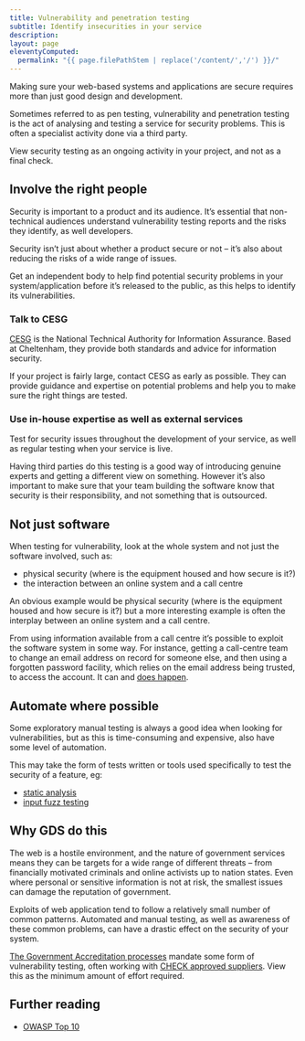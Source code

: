 ```yaml
---
title: Vulnerability and penetration testing
subtitle: Identify insecurities in your service
description:
layout: page
eleventyComputed:
  permalink: "{{ page.filePathStem | replace('/content/','/') }}/"
---
```


Making sure your web-based systems and applications are secure requires more than just good design and development.

Sometimes referred to as pen testing, vulnerability and penetration testing is the act of analysing and testing a service for security problems. This is often a specialist activity done via a third party.

View security testing as an ongoing activity in your project, and not as a final check.

## Involve the right people

Security is important to a product and its audience. It’s essential that non-technical audiences understand vulnerability testing reports and the risks they identify, as well developers.

Security isn’t just about whether a product secure or not – it’s also about reducing the risks of a wide range of issues.

Get an independent body to help find potential security problems in your system/application before it’s released to the public, as this helps to identify its vulnerabilities.

### Talk to CESG

[CESG](https://www.cesg.gov.uk/) is the National Technical Authority for Information Assurance. Based at Cheltenham, they provide both standards and advice for information security.

If your project is fairly large, contact CESG as early as possible. They can provide guidance and expertise on potential problems and help you to make sure the right things are tested.

### Use in-house expertise as well as external services

Test for security issues throughout the development of your service, as well as regular testing when your service is live.

Having third parties do this testing is a good way of introducing genuine experts and getting a different view on something. However it’s also important to make sure that your team building the software know that security is their responsibility, and not something that is outsourced.

## Not just software

When testing for vulnerability, look at the whole system and not just the software involved, such as:

- physical security (where is the equipment housed and how secure is it?)
- the interaction between an online system and a call centre

An obvious example would be physical security (where is the equipment housed and how secure is it?) but a more interesting example is often the interplay between an online system and a call centre.

From using information available from a call centre it’s possible to exploit the software system in some way. For instance, getting a call-centre team to change an email address on record for someone else, and then using a forgotten password facility, which relies on the email address being trusted, to access the account. It can and [does happen](http://www.emptyage.com/post/28679875595/yes-i-was-hacked-hard).

## Automate where possible

Some exploratory manual testing is always a good idea when looking for vulnerabilities, but as this is time-consuming and expensive, also have some level of automation.

This may take the form of tests written or tools used specifically to test the security of a feature, eg:

- [static analysis](https://en.wikipedia.org/wiki/Static_program_analysis)
- [input fuzz testing](https://en.wikipedia.org/wiki/Fuzz_testing)

## Why GDS do this

The web is a hostile environment, and the nature of government services means they can be targets for a wide range of different threats – from financially motivated criminals and online activists up to nation states. Even where personal or sensitive information is not at risk, the smallest issues can damage the reputation of government.

Exploits of web application tend to follow a relatively small number of common patterns. Automated and manual testing, as well as awareness of these common problems, can have a drastic effect on the security of your system.

[The Government Accreditation processes](https://www.cesg.gov.uk/policyguidance/PGA/Pages/index.aspx) mandate some form of vulnerability testing, often working with [CHECK approved suppliers](https://www.cesg.gov.uk/finda/Pages/CHECKSearch.aspx). View this as the minimum amount of effort required.

## Further reading

- [OWASP Top 10](https://www.owasp.org/index.php/Top_10_2010)
